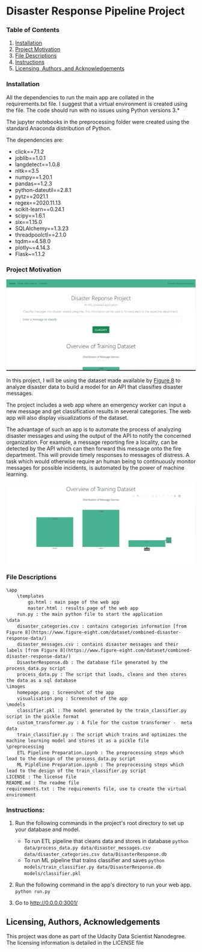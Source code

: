 # Disaster Response Pipeline Project

### Table of Contents
1. [Installation](#installation)
2. [Project Motivation](#motivation)
3. [File Descriptions](#files)
4. [Instructions](#instructions)   
5. [Licensing, Authors, and Acknowledgements](#licensing)

### Installation <a name="installation"></a>

All the dependencies to run the main app are collated in the requirements.txt file. I suggest that a virtual environment
is created using the file. The code should run with no issues using Python versions 3.*

The jupyter notebooks in the preprocessing folder were created using the standard Anaconda distribution of Python.

The dependencies are:

- click==7.1.2
- joblib==1.0.1
- langdetect==1.0.8
- nltk==3.5
- numpy==1.20.1
- pandas==1.2.3
- python-dateutil==2.8.1
- pytz==2021.1
- regex==2020.11.13
- scikit-learn==0.24.1
- scipy==1.6.1
- six==1.15.0
- SQLAlchemy==1.3.23
- threadpoolctl==2.1.0
- tqdm==4.58.0
- plotly~=4.14.3
- Flask~=1.1.2

### Project Motivation <a name="motivation"></a>
![main page](/images/homepage.png "The main page") 

In this project, I will be using the dataset made available by [Figure 8](https://www.figure-eight.com/) to analyze
disaster data to build a model for an API that classifies disaster messages.

The project includes a web app where an emergency worker can input a new message and get classification results in 
several categories. The web app will also display visualizations of the dataset.

The advantage of such an app is to automate the process of analyzing disaster messages and using the output of the API
to notify the concerned organization. For example, a message reporting fire a locality, can be detected by the API which
can then forward this message onto the fire department. This will provide timely responses to messages of distress. 
A task which would otherwise require an human being to continuously monitor messages for possible incidents, is 
automated by the power of machine learning.

![visulizations](/images/visualisation.png "The visualizations") 

### File Descriptions <a name="files"></a>
    \app
        \templates
            go.html : main page of the web app
            master.html : results page of the web app
        run.py : the main python file to start the application
    \data
        disaster_categories.csv : contains categories information [from Figure 8](https://www.figure-eight.com/dataset/combined-disaster-response-data/)
        disaster_messages.csv : contains disaster messages and their labels [from Figure 8](https://www.figure-eight.com/dataset/combined-disaster-response-data/)
        DisasterResponse.db : The database file generated by the process_data.py script
        process_data.py : The script that loads, cleans and then stores the data as a sql database
    \images
        homepage.png : Screenshot of the app
        visualisation.png : Screenshot of the app
    \models
        classifier.pkl : The model generated by the train_classifier.py script in the pickle format
        custom_transformer.py : A file for the custom transformer -  meta data
        train_classifier.py : The script which trains and optimizes the machine learning model and stores it as a pickle file
    \preprocessing
        ETL Pipeline Preparation.ipynb : The preprocessing steps which lead to the design of the process_data.py script
        ML Pipldline Preparation.ipynb : The preprocessing steps which lead to the design of the train_classifier.py script
    LICENSE : The license file
    README.md : The readme file
    requirements.txt : The requirements file, use to create the virtual environment


### Instructions: <a name="instructions"></a>
1. Run the following commands in the project's root directory to set up your database and model.

    - To run ETL pipeline that cleans data and stores in database
        `python data/process_data.py data/disaster_messages.csv data/disaster_categories.csv data/DisasterResponse.db`
    - To run ML pipeline that trains classifier and saves
        `python models/train_classifier.py data/DisasterResponse.db models/classifier.pkl`

2. Run the following command in the app's directory to run your web app.
    `python run.py`

3. Go to http://0.0.0.0:3001/

## Licensing, Authors, Acknowledgements<a name="licensing"></a>
This project was done as part of the Udacity Data Scientist Nanodegree. The licensing information is detailed in the LICENSE file
